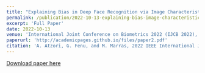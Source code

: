 ```yaml
---
title: "Explaining Bias in Deep Face Recognition via Image Characteristics"
permalink: /publication/2022-10-13-explaining-bias-image-characteristics
excerpt: 'Full Paper'
date: 2022-10-13
venue: 'International Joint Conference on Biometrics 2022 (IJCB 2022), Abu Dhabi, UAE'
paperurl: 'http://academicpages.github.io/files/paper2.pdf'
citation: 'A. Atzori, G. Fenu, and M. Marras, 2022 IEEE International Joint Conference on Biometrics (IJCB), 2022'
---
```


[Download paper here](http://atzoriandrea.github.io/files/paper2.pdf)

